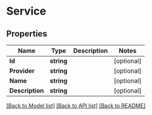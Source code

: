 # Service

## Properties
Name | Type | Description | Notes
------------ | ------------- | ------------- | -------------
**Id** | **string** |  | [optional] 
**Provider** | **string** |  | [optional] 
**Name** | **string** |  | [optional] 
**Description** | **string** |  | [optional] 

[[Back to Model list]](../README.md#documentation-for-models) [[Back to API list]](../README.md#documentation-for-api-endpoints) [[Back to README]](../README.md)


